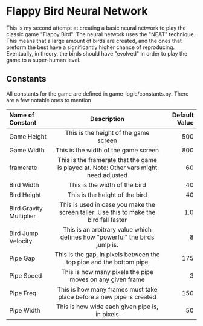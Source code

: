 # Flappy Bird Neural Network

This is my second attempt at creating a basic neural network to play the classic game "Flappy Bird". The neural network uses the "NEAT" technique. This means that a large amount of birds are created, and the ones that preform the best have a significantly higher chance of reproducing. Eventually, in theory, the birds should have "evolved" in order to play the game to a super-human level. 

## Constants
All constants for the game are defined in game-logic/constants.py. There are a few notable ones to mention

| Name of Constant        | Description                                                                            | Default Value |
| :---                    |    :----:                                                                              |          ---: |
| Game Height             | This is the height of the game screen                                                  | 500           |
| Game Width              | This is the width of the game screen                                                   | 800           |
| framerate               | This is the framerate that the game is played at. Note: Other vars might need adjusted | 60            |
| Bird Width              | This is the width of the bird                                                          | 40            |
| Bird Height             | This is the height of the bird                                                         | 40            |
| Bird Gravity Multiplier | This is used in case you make the screen taller. Use this to make the bird fall faster | 1.0           |
| Bird Jump Velocity      | This is an arbitrary value which defines how "powerful" the birds jump is.             | 8             |
| Pipe Gap                | This is the gap, in pixels between the top pipe and the bottom pipe                    | 175           |
| Pipe Speed              | This is how many pixels the pipe moves on any given frame                              | 3             |
| Pipe Freq               | This is how many frames must take place before a new pipe is created                   | 150           |
| Pipe Width              | This is how wide each given pipe is, in pixels                                         | 50            |